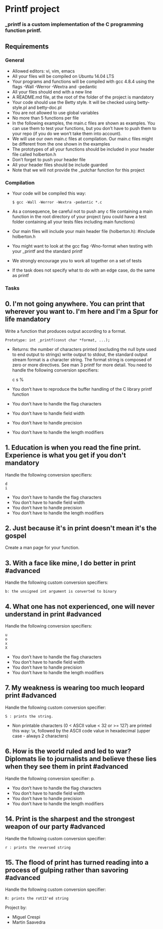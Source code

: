 # Printf project 
### _printf is a custom implementation of the C programming function printf.

## Requirements
### General

- Allowed editors: vi, vim, emacs
- All your files will be compiled on Ubuntu 14.04 LTS
- Your programs and functions will be compiled with gcc 4.8.4 using the flags -Wall -Werror -Wextra and -pedantic
- All your files should end with a new line
- A README.md file, at the root of the folder of the project is mandatory
- Your code should use the Betty style. It will be checked using betty-style.pl and betty-doc.pl
- You are not allowed to use global variables
- No more than 5 functions per file
- In the following examples, the main.c files are shown as examples. You can use them to test your functions, but you don’t have to push them to your repo (if you do we won’t take them into account). 
- We will use our own main.c files at compilation. Our main.c files might be different from the one shown in the examples
- The prototypes of all your functions should be included in your header file called holberton.h
- Don’t forget to push your header file
- All your header files should be include guarded
- Note that we will not provide the _putchar function for this project

### Compilation

- Your code will be compiled this way:

      $ gcc -Wall -Werror -Wextra -pedantic *.c

- As a consequence, be careful not to push any c file containing a main function in the root directory of your project (you could have a test folder containing all your tests files including main functions)
- Our main files will include your main header file (holberton.h): #include holberton.h
- You might want to look at the gcc flag -Wno-format when testing with your _printf and the standard printf
- We strongly encourage you to work all together on a set of tests
- If the task does not specify what to do with an edge case, do the same as printf

### Tasks

## 0. I'm not going anywhere. You can print that wherever you want to. I'm here and I'm a Spur for life mandatory

Write a function that produces output according to a format.

    Prototype: int _printf(const char *format, ...);
- Returns: the number of characters printed (excluding the null byte used to end output to strings) write output to stdout, the standard output stream format is a character string. 
The format string is composed of zero or more directives. See man 3 printf for more detail. You need to handle the following conversion specifiers:
    
    c
    s
    %
        
- You don’t have to reproduce the buffer handling of the C library printf function
- You don’t have to handle the flag characters
- You don’t have to handle field width
- You don’t have to handle precision
- You don’t have to handle the length modifiers

## 1. Education is when you read the fine print. Experience is what you get if you don't mandatory

Handle the following conversion specifiers:

    d
    i
    
- You don’t have to handle the flag characters
- You don’t have to handle field width
- You don’t have to handle precision
- You don’t have to handle the length modifiers

## 2. Just because it's in print doesn't mean it's the gospel 

Create a man page for your function.

## 3. With a face like mine, I do better in print #advanced

Handle the following custom conversion specifiers:

    b: the unsigned int argument is converted to binary
## 4. What one has not experienced, one will never understand in print #advanced

Handle the following conversion specifiers:

    u
    o
    x
    X
    
- You don’t have to handle the flag characters
- You don’t have to handle field width
- You don’t have to handle precision
- You don’t have to handle the length modifiers

## 7. My weakness is wearing too much leopard print #advanced

Handle the following custom conversion specifier:

    S : prints the string.
    
- Non printable characters (0 < ASCII value < 32 or >= 127) are printed this way: \x, followed by the ASCII code value in hexadecimal (upper case - always 2 characters)

## 6. How is the world ruled and led to war? Diplomats lie to journalists and believe these lies when they see them in print #advanced

Handle the following conversion specifier: p.

- You don’t have to handle the flag characters
- You don’t have to handle field width
- You don’t have to handle precision
- You don’t have to handle the length modifiers

## 14. Print is the sharpest and the strongest weapon of our party #advanced

Handle the following custom conversion specifier:

    r : prints the reversed string


## 15. The flood of print has turned reading into a process of gulping rather than savoring #advanced

Handle the following custom conversion specifier:

    R: prints the rot13'ed string

Project by:
- Miguel Crespi
- Martin Saavedra

